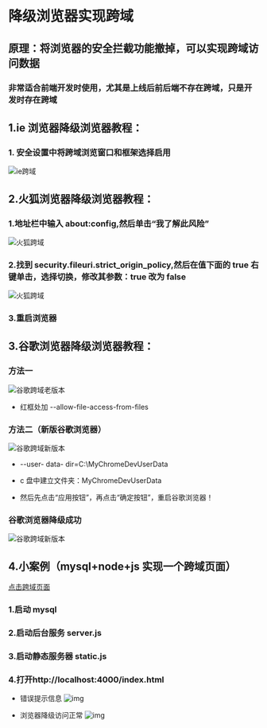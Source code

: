 # 降级浏览器实现跨域

## 原理：将浏览器的安全拦截功能撤掉，可以实现跨域访问数据

### 非常适合前端开发时使用，尤其是上线后前后端不存在跨域，只是开发时存在跨域

## 1.ie 浏览器降级浏览器教程：

### 1. 安全设置中将跨域浏览窗口和框架选择启用

![ie跨域](./img/1.png)

## 2.火狐浏览器降级浏览器教程：

### 1.地址栏中输入 about:config,然后单击“我了解此风险”

![火狐跨域](./img/huohu1.png)

### 2.找到 security.fileuri.strict_origin_policy,然后在值下面的 true 右键单击，选择切换，修改其参数：true 改为 false

![火狐跨域](./img/huohu2.png)

### 3.重启浏览器

## 3.谷歌浏览器降级浏览器教程：

### 方法一

![谷歌跨域老版本](./img/谷歌跨域老版本.png)

* 红框处加 --allow-file-access-from-files

### 方法二（新版谷歌浏览器）

![谷歌跨域新版本](./img/谷歌跨域新版本.png)

* --user- data- dir=C:\MyChromeDevUserData

* c 盘中建立文件夹：MyChromeDevUserData

- 然后先点击“应用按钮”，再点击“确定按钮”，重启谷歌浏览器！

### 谷歌浏览器降级成功

![谷歌跨域新版本](./img/谷歌浏览器降级成功.png)

## 4.小案例（mysql+node+js 实现一个跨域页面）

[点击跨域页面](./eg/index.html)

### 1.启动 mysql

### 2.启动后台服务 server.js

### 3.启动静态服务器 static.js

### 4.打开http://localhost:4000/index.html

* 错误提示信息
  ![img](./img/跨域的错误提示信息.png)

- 浏览器降级访问正常
  ![img](./img/跨域成功.png)
